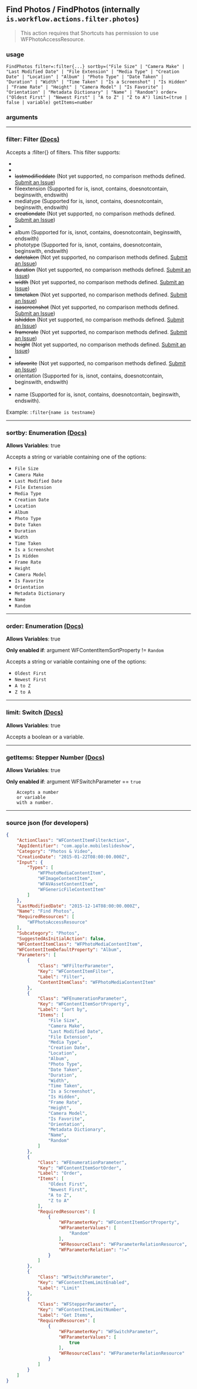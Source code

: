 
## Find Photos / FindPhotos (internally `is.workflow.actions.filter.photos`)

> This action requires that Shortcuts has permission to use WFPhotoAccessResource.



### usage
```
FindPhotos filter=:filter{...} sortby=("File Size" | "Camera Make" | "Last Modified Date" | "File Extension" | "Media Type" | "Creation Date" | "Location" | "Album" | "Photo Type" | "Date Taken" | "Duration" | "Width" | "Time Taken" | "Is a Screenshot" | "Is Hidden" | "Frame Rate" | "Height" | "Camera Model" | "Is Favorite" | "Orientation" | "Metadata Dictionary" | "Name" | "Random") order=("Oldest First" | "Newest First" | "A to Z" | "Z to A") limit=(true | false | variable) getItems=number
```

### arguments

---

### filter: Filter [(Docs)](https://pfgithub.github.io/shortcutslang/gettingstarted#filter-field)


Accepts a :filter{} of filters. This filter supports:

- 
- 
- ~~lastmodifieddate~~ (Not yet supported, no comparison methods defined. [Submit an Issue](https://github.com/pfgithub/shortcutslang/issues/new?title=Add%20%3Afilter%20support%20for%20WFDateContentItem))
- fileextension (Supported for is, isnot, contains, doesnotcontain, beginswith, endswith)
- mediatype (Supported for is, isnot, contains, doesnotcontain, beginswith, endswith)
- ~~creationdate~~ (Not yet supported, no comparison methods defined. [Submit an Issue](https://github.com/pfgithub/shortcutslang/issues/new?title=Add%20%3Afilter%20support%20for%20WFDateContentItem))
- 
- album (Supported for is, isnot, contains, doesnotcontain, beginswith, endswith)
- phototype (Supported for is, isnot, contains, doesnotcontain, beginswith, endswith)
- ~~datetaken~~ (Not yet supported, no comparison methods defined. [Submit an Issue](https://github.com/pfgithub/shortcutslang/issues/new?title=Add%20%3Afilter%20support%20for%20WFDateContentItem))
- ~~duration~~ (Not yet supported, no comparison methods defined. [Submit an Issue](https://github.com/pfgithub/shortcutslang/issues/new?title=Add%20%3Afilter%20support%20for%20WFNumberContentItem))
- ~~width~~ (Not yet supported, no comparison methods defined. [Submit an Issue](https://github.com/pfgithub/shortcutslang/issues/new?title=Add%20%3Afilter%20support%20for%20WFNumberContentItem))
- ~~timetaken~~ (Not yet supported, no comparison methods defined. [Submit an Issue](https://github.com/pfgithub/shortcutslang/issues/new?title=Add%20%3Afilter%20support%20for%20WFDateContentItem))
- ~~isascreenshot~~ (Not yet supported, no comparison methods defined. [Submit an Issue](https://github.com/pfgithub/shortcutslang/issues/new?title=Add%20%3Afilter%20support%20for%20WFBooleanContentItem))
- ~~ishidden~~ (Not yet supported, no comparison methods defined. [Submit an Issue](https://github.com/pfgithub/shortcutslang/issues/new?title=Add%20%3Afilter%20support%20for%20WFBooleanContentItem))
- ~~framerate~~ (Not yet supported, no comparison methods defined. [Submit an Issue](https://github.com/pfgithub/shortcutslang/issues/new?title=Add%20%3Afilter%20support%20for%20WFNumberContentItem))
- ~~height~~ (Not yet supported, no comparison methods defined. [Submit an Issue](https://github.com/pfgithub/shortcutslang/issues/new?title=Add%20%3Afilter%20support%20for%20WFNumberContentItem))
- 
- ~~isfavorite~~ (Not yet supported, no comparison methods defined. [Submit an Issue](https://github.com/pfgithub/shortcutslang/issues/new?title=Add%20%3Afilter%20support%20for%20WFBooleanContentItem))
- orientation (Supported for is, isnot, contains, doesnotcontain, beginswith, endswith)
- 
- name (Supported for is, isnot, contains, doesnotcontain, beginswith, endswith).
			
Example: `:filter{name is testname}`

---

### sortby: Enumeration [(Docs)](https://pfgithub.github.io/shortcutslang/gettingstarted#enum-select-field)
**Allows Variables**: true



Accepts a string 
or variable
containing one of the options:

- `File Size`
- `Camera Make`
- `Last Modified Date`
- `File Extension`
- `Media Type`
- `Creation Date`
- `Location`
- `Album`
- `Photo Type`
- `Date Taken`
- `Duration`
- `Width`
- `Time Taken`
- `Is a Screenshot`
- `Is Hidden`
- `Frame Rate`
- `Height`
- `Camera Model`
- `Is Favorite`
- `Orientation`
- `Metadata Dictionary`
- `Name`
- `Random`

---

### order: Enumeration [(Docs)](https://pfgithub.github.io/shortcutslang/gettingstarted#enum-select-field)
**Allows Variables**: true

**Only enabled if**: argument WFContentItemSortProperty != `Random`

Accepts a string 
or variable
containing one of the options:

- `Oldest First`
- `Newest First`
- `A to Z`
- `Z to A`

---

### limit: Switch [(Docs)](https://pfgithub.github.io/shortcutslang/gettingstarted#switch-or-expanding-or-boolean-fields)
**Allows Variables**: true



Accepts a boolean
or a variable.

---

### getItems: Stepper Number [(Docs)](https://pfgithub.github.io/shortcutslang/gettingstarted#stepper-number-fields)
**Allows Variables**: true

**Only enabled if**: argument WFSwitchParameter == `true`

		Accepts a number 
		or variable
		with a number.

---

### source json (for developers)

```json
{
	"ActionClass": "WFContentItemFilterAction",
	"AppIdentifier": "com.apple.mobileslideshow",
	"Category": "Photos & Video",
	"CreationDate": "2015-01-22T08:00:00.000Z",
	"Input": {
		"Types": [
			"WFPhotoMediaContentItem",
			"WFImageContentItem",
			"WFAVAssetContentItem",
			"WFGenericFileContentItem"
		]
	},
	"LastModifiedDate": "2015-12-14T08:00:00.000Z",
	"Name": "Find Photos",
	"RequiredResources": [
		"WFPhotoAccessResource"
	],
	"Subcategory": "Photos",
	"SuggestedAsInitialAction": false,
	"WFContentItemClass": "WFPhotoMediaContentItem",
	"WFContentItemDefaultProperty": "Album",
	"Parameters": [
		{
			"Class": "WFFilterParameter",
			"Key": "WFContentItemFilter",
			"Label": "Filter",
			"ContentItemClass": "WFPhotoMediaContentItem"
		},
		{
			"Class": "WFEnumerationParameter",
			"Key": "WFContentItemSortProperty",
			"Label": "Sort by",
			"Items": [
				"File Size",
				"Camera Make",
				"Last Modified Date",
				"File Extension",
				"Media Type",
				"Creation Date",
				"Location",
				"Album",
				"Photo Type",
				"Date Taken",
				"Duration",
				"Width",
				"Time Taken",
				"Is a Screenshot",
				"Is Hidden",
				"Frame Rate",
				"Height",
				"Camera Model",
				"Is Favorite",
				"Orientation",
				"Metadata Dictionary",
				"Name",
				"Random"
			]
		},
		{
			"Class": "WFEnumerationParameter",
			"Key": "WFContentItemSortOrder",
			"Label": "Order",
			"Items": [
				"Oldest First",
				"Newest First",
				"A to Z",
				"Z to A"
			],
			"RequiredResources": [
				{
					"WFParameterKey": "WFContentItemSortProperty",
					"WFParameterValues": [
						"Random"
					],
					"WFResourceClass": "WFParameterRelationResource",
					"WFParameterRelation": "!="
				}
			]
		},
		{
			"Class": "WFSwitchParameter",
			"Key": "WFContentItemLimitEnabled",
			"Label": "Limit"
		},
		{
			"Class": "WFStepperParameter",
			"Key": "WFContentItemLimitNumber",
			"Label": "Get Items",
			"RequiredResources": [
				{
					"WFParameterKey": "WFSwitchParameter",
					"WFParameterValues": [
						true
					],
					"WFResourceClass": "WFParameterRelationResource"
				}
			]
		}
	]
}
```
